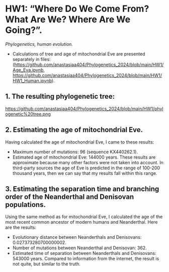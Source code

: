 # HW1: “Where Do We Come From? What Are We? Where Are We Going?”.
*Phylogenetics, human evolution.*
- Calculations of tree and age of mitochondrial Eve are presented separately in files: (https://github.com/anastasiaa404/Phylogenetics_2024/blob/main/HW1/Age_Eva.ipynb, https://github.com/anastasiaa404/Phylogenetics_2024/blob/main/HW1/HW1_Human.ipynb).

## 1. The resulting phylogenetic tree:
https://github.com/anastasiaa404/Phylogenetics_2024/blob/main/HW1/phylogenetic%20tree.png

## 2. Estimating the age of mitochondrial Eve.
Having calculated the age of mitochondrial Eve, I came to these results: 
- Maximum number of mutations: 96 (sequence KX440262.1).
- Estimated age of mitochondrial Eve: 144000 years.
These results are approximate because many other factors were not taken into account. In third-party sources the age of Eve is predicted in the range of 100-200 thousand years, then we can say that my results fall within this range. 

## 3. Estimating the separation time and branching order of the Neanderthal and Denisovan populations.
Using the same method as for mitochondrial Eve, I calculated the age of the most recent common ancestor of modern humans and Neanderthal. Here are the results:
- Evolutionary distance between Neanderthals and Denisovans: 0.027373280700000002.
- Number of mutations between Neanderthal and Denisovan: 362.
- Estimated time of separation between Neanderthals and Denisovans: 543000 years.
Compared to information from the internet, the result is not quite, but similar to the truth. 
